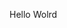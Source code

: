 Hello Wolrd











































































































































































































































































































































































































































































































































































































































































































































































































































































































































































































































































































































































































































































































































































































































































































































































































































































































































































































































































































































































































































































































































































































































































































































































































































































































































































































































































































































































































































































































































































































































































































































































































































































































































































































































































































































































































































